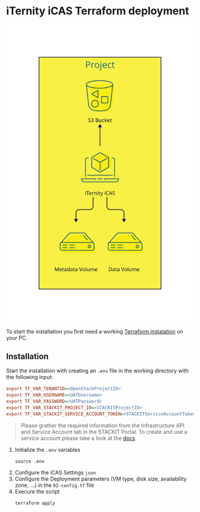 # iTernity iCAS Terraform deployment

![](overview.svg)

To start the installation you first need a working [Terraform instalation](https://developer.hashicorp.com/terraform/downloads) on your PC.

## Installation
Start the installation with creating an `.env` file in the working directory with the following input:
```ini
export TF_VAR_TENANTID=<OpenStackProjectID>
export TF_VAR_USERNAME=<UATUsername>
export TF_VAR_PASSWORD=<UATPassword>
export TF_VAR_STACKIT_PROJECT_ID=<STACKITProjectID>
export TF_VAR_STACKIT_SERVICE_ACCOUNT_TOKEN=<STACKITServiceAccountToken>
```

> Please grather the required information from the Infrastructure API and Service Account tab in the STACKIT Portal.
To create and use a service account please take a look at the [docs](https://docs.stackit.cloud/stackit/en/getting-started-in-service-accounts-134415831.html)

1. Initialize the `.env` variables
    ```shell
    source .env
    ```
1. Configure the iCAS Settings `json`
1. Configure the Deployment parameters (VM type, disk size, availability zone, ...) in the `02-config.tf` file
1. Execure the script
    ```shell
    terraform apply
    ```